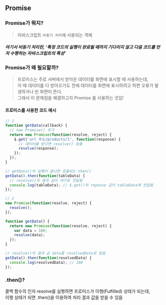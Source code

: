 ## Promise


### Promise가 뭐지?
> 자바스크립트 ```비동기 처리```에 사용되는 객체 <br>
##### 여기서 비동기 처리란, ‘특정 코드의 실행이 완료될 때까지 기다리지 않고 다음 코드를 먼저 수행하는 자바스크립트의 특성’

### Promise가 왜 필요할까?
> 프로미스는 주로 서버에서 받아온 데이터를 화면에 표시할 때 사용하는데,    
이 때 데이터를 다 받아오기도 전에 데이터를 화면에 표시하려고 하면 오류가 발생하거나 빈 화면이 뜬다.    
그래서 이 문제점을 해결하고자 Promise 를 사용하는 것임!

#### 프로미스를 사용한 코드 예시
``` js 
// 1
function getData(callback) {
  // new Promise() 추가
  return new Promise(function(resolve, reject) {
    $.get('url 주소/products/1', function(response) {
      // 데이터를 받으면 resolve() 호출
      resolve(response);
    });
  });
}

// getData()의 실행이 끝나면 호출되는 then()
getData().then(function(tableData) {
  // resolve()의 결과 값이 여기로 전달됨
  console.log(tableData); // $.get()의 reponse 값이 tableData에 전달됨
});

// 2
new Promise(function(resolve, reject) {
  resolve();
});

function getData() {
  return new Promise(function(resolve, reject) {
    var data = 100;
    resolve(data);
  });
}

// resolve()의 결과 값 data를 resolvedData로 받음
getData().then(function(resolvedData) {
  console.log(resolvedData); // 100
});
```
### .then()?
콜백 함수의 인자 resolve를 실행하면 프로미스가 이행(Fulfilled) 상태가 되는데,   
이행 상태가 되면 .then()을 이용하여 처리 결과 값을 받을 수 있음
